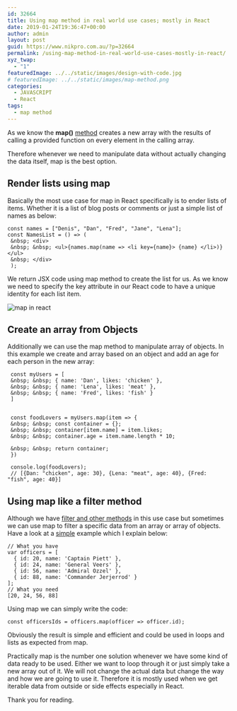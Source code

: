 ```yaml
---
id: 32664
title: Using map method in real world use cases; mostly in React
date: 2019-01-24T19:36:47+00:00
author: admin
layout: post
guid: https://www.nikpro.com.au/?p=32664
permalink: /using-map-method-in-real-world-use-cases-mostly-in-react/
xyz_twap:
  - "1"
featuredImage: ../../static/images/design-with-code.jpg
# featuredImage: ../../static/images/map-method.png
categories:
  - JAVASCRIPT
  - React
tags:
  - map method
---
```


As we know the&nbsp;**map()**&nbsp;[method](https://www.nikpro.com.au/using-map-method-in-react-components-with-examples-explained/) creates a new array with the results of calling a provided function on every element in the calling array.

Therefore whenever we need to manipulate data without actually changing the data itself, map is the best option.

## Render lists using map

Basically the most use case for map in React specifically is to ender lists of items. Whether it is a list of blog posts or comments or just a simple list of names as below:

```
const names = ["Denis", "Dan", "Fred", "Jane", "Lena"];
const NamesList = () => (
 &nbsp; <div>
 &nbsp; &nbsp; <ul>{names.map(name => <li key={name}> {name} </li>)}</ul>
 &nbsp; </div>
 );

```

We return JSX code using map method to create the list for us. As we know we need to specify the key attribute in our React code to have a unique identity for each list item.

<img src="https://www.nikpro.com.aumap-in-react-1024x576.png" alt="map in react" class="wp-image-32666" srcset="https://testgatsby.localmap-in-react-1024x576.png 1024w, https://testgatsby.localmap-in-react-300x169.png 300w, https://testgatsby.localmap-in-react-768x432.png 768w, https://testgatsby.localmap-in-react.png 1140w" sizes="(max-width: 1024px) 100vw, 1024px" />

## Create an array from Objects

Additionally we can use the map method to manipulate array of objects. In this example we create and array based on an object and add an age for each person in the new array:

```
 const myUsers = [
 &nbsp; &nbsp; { name: 'Dan', likes: 'chicken' },
 &nbsp; &nbsp; { name: 'Lena', likes: 'meat' },
 &nbsp; &nbsp; { name: 'Fred', likes: 'fish' }
 ]


 const foodLovers = myUsers.map(item => {
 &nbsp; &nbsp; const container = {};
 &nbsp; &nbsp; container[item.name] = item.likes;
 &nbsp; &nbsp; container.age = item.name.length * 10;

 &nbsp; &nbsp; return container;
 })

 console.log(foodLovers);
 // [{Dan: "chicken", age: 30}, {Lena: "meat", age: 40}, {Fred: "fish", age: 40}]
```

## Using map like a filter method

Although we have [filter and other methods](https://www.nikpro.com.au/practice-with-map-filter-and-sort-methods-in-javascript-the-es6-way/) in this use case but sometimes we can use map to filter a specific data from an array or array of objects. Have a look at a <a rel="noreferrer noopener" aria-label="this (opens in a new tab)" href="https://medium.com/poka-techblog/simplify-your-javascript-use-map-reduce-and-filter-bd02c593cc2d" target="_blank">simple</a> example which I explain below:

```
// What you have
var officers = [
  { id: 20, name: 'Captain Piett' },
  { id: 24, name: 'General Veers' },
  { id: 56, name: 'Admiral Ozzel' },
  { id: 88, name: 'Commander Jerjerrod' }
];
// What you need
[20, 24, 56, 88]
```

Using map we can simply write the code:

```
const officersIds = officers.map(officer => officer.id);
```

Obviously the result is simple and efficient and could be used in loops and lists as expected from map.

Practically map is the number one solution whenever we have some kind of data ready to be used. Either we want to loop through it or just simply take a new array out of it. We will not change the actual data but change the way and how we are going to use it. Therefore it is mostly used when we get iterable data from outside or side effects especially in React.

Thank you for reading.
